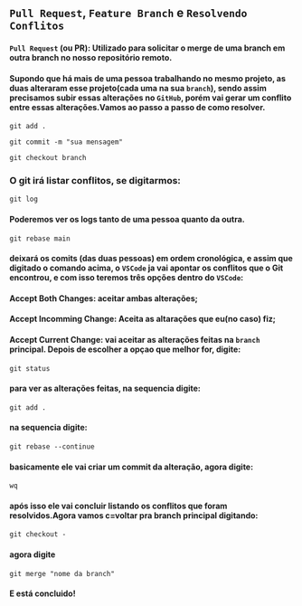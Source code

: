 ## `Pull Request`, `Feature Branch` e `Resolvendo Conflitos`

#### `Pull Request` (ou PR): Utilizado para solicitar o merge de uma branch em outra branch no nosso repositório remoto.
#### Supondo que há mais de uma pessoa trabalhando no mesmo projeto, as duas alteraram esse projeto(cada uma na sua `branch`), sendo assim precisamos subir essas alterações no `GitHub`, porém vai gerar um conflito entre essas alterações.Vamos ao passo a passo de como resolver.
```git
git add .
```
```git
git commit -m "sua mensagem"
```
```git
git checkout branch
```
### O git irá listar conflitos, se digitarmos:
```git
git log
```
#### Poderemos ver os logs tanto de uma pessoa quanto da outra.
```git
git rebase main
```
#### deixará os comits (das duas pessoas) em ordem cronológica, e assim que digitado o comando acima, o `VSCode` ja vai apontar os conflitos que o Git encontrou, e com isso teremos três opções dentro do `VSCode`:
#### **Accept Both Changes**: aceitar ambas alterações;
#### **Accept Incomming Change**: Aceita as altarações que eu(no caso) fiz;
#### **Accept Current Change**: vai aceitar as alterações feitas na `branch` principal. Depois de escolher a opçao que melhor for, digite:
```git
git status
```
#### para ver as alterações feitas, na sequencia digite:
```git
git add .
```
#### na sequencia digite:
```git
git rebase --continue
```
#### basicamente ele vai criar um commit da alteração, agora digite:
```git
wq
```
#### após isso ele vai concluir listando os conflitos que foram resolvidos.Agora vamos c=voltar pra branch principal digitando:
```git
git checkout -
```
#### agora digite
```git
git merge "nome da branch"
```
#### E está concluido!